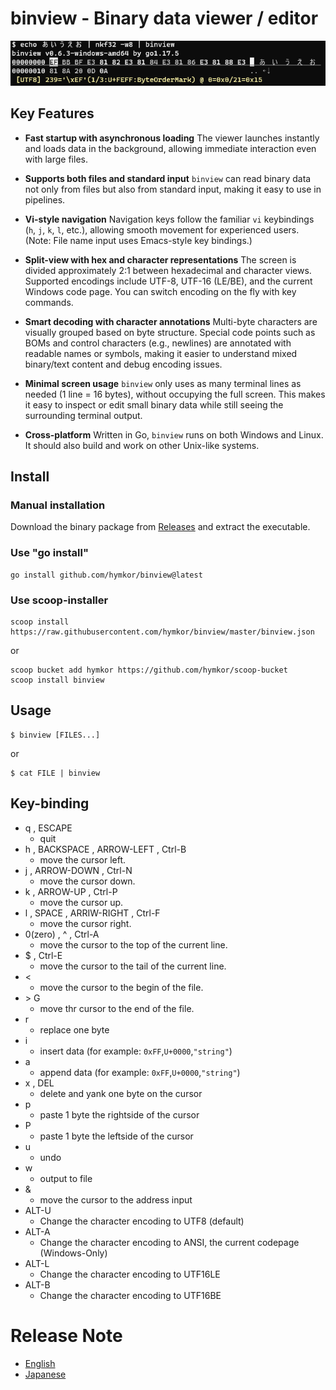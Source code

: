 binview - Binary data viewer / editor
========================

![ScreenShot](./screenshot.png)

## Key Features

* **Fast startup with asynchronous loading**
  The viewer launches instantly and loads data in the background, allowing immediate interaction even with large files.

* **Supports both files and standard input**
  `binview` can read binary data not only from files but also from standard input, making it easy to use in pipelines.

* **Vi-style navigation**
  Navigation keys follow the familiar `vi` keybindings (`h`, `j`, `k`, `l`, etc.), allowing smooth movement for experienced users.  
(Note: File name input uses Emacs-style key bindings.)

* **Split-view with hex and character representations**
  The screen is divided approximately 2:1 between hexadecimal and character views. Supported encodings include UTF-8, UTF-16 (LE/BE), and the current Windows code page. You can switch encoding on the fly with key commands.

* **Smart decoding with character annotations**
  Multi-byte characters are visually grouped based on byte structure. Special code points such as BOMs and control characters (e.g., newlines) are annotated with readable names or symbols, making it easier to understand mixed binary/text content and debug encoding issues.

* **Minimal screen usage**
  `binview` only uses as many terminal lines as needed (1 line = 16 bytes), without occupying the full screen. This makes it easy to inspect or edit small binary data while still seeing the surrounding terminal output.

* **Cross-platform**
  Written in Go, `binview` runs on both Windows and Linux. It should also build and work on other Unix-like systems.

Install
--------

### Manual installation

Download the binary package from [Releases](https://github.com/hymkor/binview/releases) and extract the executable.

### Use "go install"

```
go install github.com/hymkor/binview@latest
```

### Use scoop-installer

```
scoop install https://raw.githubusercontent.com/hymkor/binview/master/binview.json
```

or

```
scoop bucket add hymkor https://github.com/hymkor/scoop-bucket
scoop install binview
```

Usage
-----

```
$ binview [FILES...]
```

or

```
$ cat FILE | binview
```

Key-binding
-----------

* q , ESCAPE
    * quit
* h , BACKSPACE , ARROW-LEFT , Ctrl-B
    * move the cursor left.
* j , ARROW-DOWN , Ctrl-N
    * move the cursor down.
* k , ARROW-UP , Ctrl-P
    * move the cursor up.
* l , SPACE , ARRIW-RIGHT , Ctrl-F
    * move the cursor right.
* 0(zero) , ^ , Ctrl-A
    * move the cursor to the top of the current line.
* $ , Ctrl-E
    * move the cursor to the tail of the current line.
* &lt;
    * move the cursor to the begin of the file.
* &gt; G
    * move thr cursor to the end of the file.
* r
    * replace one byte
* i
    * insert data (for example: `0xFF`,`U+0000`,`"string"`)
* a
    * append data (for example: `0xFF`,`U+0000`,`"string"`)
* x , DEL
    * delete and yank one byte on the cursor
* p
    * paste 1 byte the rightside of the cursor
* P
    * paste 1 byte the leftside of the cursor
* u
    * undo
* w
    * output to file
* &amp;
    * move the cursor to the address input
* ALT-U
    * Change the character encoding to UTF8 (default)
* ALT-A
    * Change the character encoding to ANSI, the current codepage (Windows-Only)
* ALT-L
    * Change the character encoding to UTF16LE
* ALT-B
    * Change the character encoding to UTF16BE

Release Note
============

- [English](/release_note_en.md)
- [Japanese](/release_note_ja.md)
